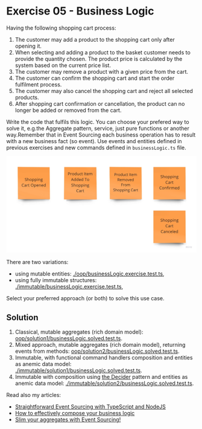 # Exercise 05 - Business Logic

Having the following shopping cart process:

1. The customer may add a product to the shopping cart only after opening it.
2. When selecting and adding a product to the basket customer needs to provide the quantity chosen. The product price is calculated by the system based on the current price list.
3. The customer may remove a product with a given price from the cart.
4. The customer can confirm the shopping cart and start the order fulfilment process.
5. The customer may also cancel the shopping cart and reject all selected products.
6. After shopping cart confirmation or cancellation, the product can no longer be added or removed from the cart.

Write the code that fulfils this logic. You can choose your prefered way to solve it, e.g.the Aggregate pattern, service, just pure functions or another way.Remember that in Event Sourcing each business operation has to result with a new business fact (so event). Use events and entities defined in previous exercises and new commands defined in `businessLogic.ts` file.

![events](./assets/events.jpg)

There are two variations:

- using mutable entities: [./oop/businessLogic.exercise.test.ts](./oop/businessLogic.exercise.test.ts),
- using fully immutable structures: [./immutable/businessLogic.exercise.test.ts](./immutable/businessLogic.exercise.test.ts),

Select your preferred approach (or both) to solve this use case.

## Solution

1. Classical, mutable aggregates (rich domain model): [oop/solution1/businessLogic.solved.test.ts](./oop/solution1/businessLogic.solved.test.ts).
2. Mixed approach, mutable aggregates (rich domain model), returning events from methods: [oop/solution2/businessLogic.solved.test.ts](./oop/solution2/businessLogic.solved.test.ts).
3. Immutable, with functional command handlers composition and entities as anemic data model: [./immutable/solution1/businessLogic.solved.test.ts](./immutable/solution1/businessLogic.solved.test.ts).
4. Immutable with composition using [the Decider](https://thinkbeforecoding.com/post/2021/12/17/functional-event-sourcing-decider) pattern and entities as anemic data model: [./immutable/solution2/businessLogic.solved.test.ts](./immutable/solution2/businessLogic.solved.test.ts).

Read also my articles:

- [Straightforward Event Sourcing with TypeScript and NodeJS](https://event-driven.io/en/type_script_node_Js_event_sourcing/?utm_source=eventsourcing_nodejs?utm_campaign=workshop)
- [How to effectively compose your business logic](https://event-driven.io/en/how_to_effectively_compose_your_business_logic//?utm_source=eventsourcing_nodejs?utm_campaign=workshop)
- [Slim your aggregates with Event Sourcing!](https://event-driven.io/en/slim_your_entities_with_event_sourcing/?utm_source=eventsourcing_nodejs?utm_campaign=workshop)
